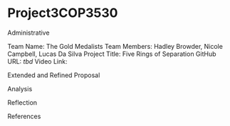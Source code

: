 # Project3COP3530

Administrative

Team Name: The Gold Medalists
Team Members: Hadley Browder, Nicole Campbell, Lucas Da Silva
Project Title: Five Rings of Separation 
GitHub URL: *tbd*
Video Link:

Extended and Refined Proposal

Analysis

Reflection

References

